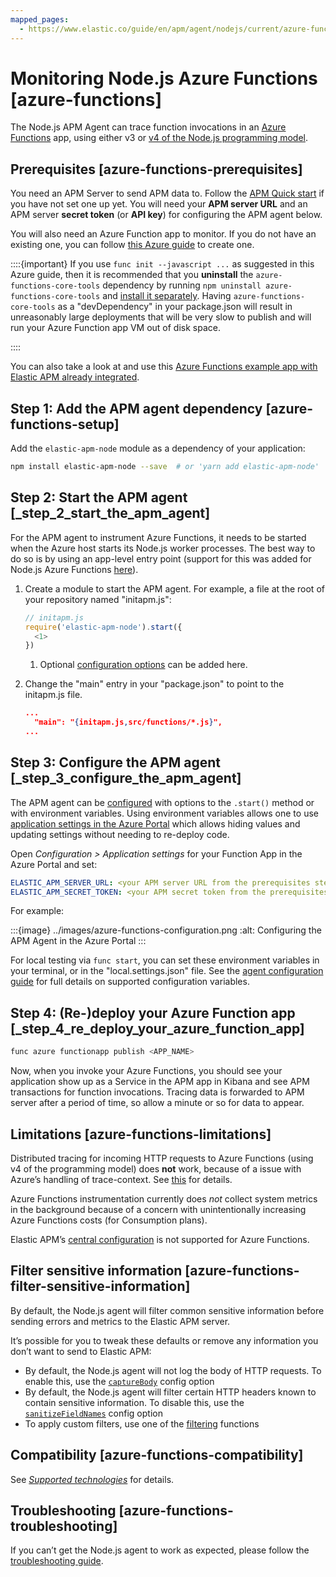 ```yaml
---
mapped_pages:
  - https://www.elastic.co/guide/en/apm/agent/nodejs/current/azure-functions.html
---
```


# Monitoring Node.js Azure Functions [azure-functions]

The Node.js APM Agent can trace function invocations in an [Azure Functions](https://learn.microsoft.com/en-us/azure/azure-functions/) app, using either v3 or [v4 of the Node.js programming model](https://learn.microsoft.com/en-us/azure/azure-functions/functions-node-upgrade-v4).


## Prerequisites [azure-functions-prerequisites]

You need an APM Server to send APM data to. Follow the [APM Quick start](docs-content://solutions/observability/apps/get-started-with-apm.md) if you have not set one up yet. You will need your **APM server URL** and an APM server **secret token** (or **API key**) for configuring the APM agent below.

You will also need an Azure Function app to monitor. If you do not have an existing one, you can follow [this Azure guide](https://learn.microsoft.com/en-us/azure/azure-functions/create-first-function-cli-node#create-supporting-azure-resources-for-your-function) to create one.

::::{important}
If you use `func init --javascript ...` as suggested in this Azure guide, then it is recommended that you **uninstall** the `azure-functions-core-tools` dependency by running `npm uninstall azure-functions-core-tools` and [install it separately](https://github.com/Azure/azure-functions-core-tools#installing). Having `azure-functions-core-tools` as a "devDependency" in your package.json will result in unreasonably large deployments that will be very slow to publish and will run your Azure Function app VM out of disk space.

::::


You can also take a look at and use this [Azure Functions example app with Elastic APM already integrated](https://github.com/elastic/apm-agent-nodejs/tree/main/examples/azure-function-app/).


## Step 1: Add the APM agent dependency [azure-functions-setup]

Add the `elastic-apm-node` module as a dependency of your application:

```bash
npm install elastic-apm-node --save  # or 'yarn add elastic-apm-node'
```


## Step 2: Start the APM agent [_step_2_start_the_apm_agent]

For the APM agent to instrument Azure Functions, it needs to be started when the Azure host starts its Node.js worker processes. The best way to do so is by using an app-level entry point (support for this was added for Node.js Azure Functions [here](https://github.com/Azure/azure-functions-nodejs-worker/issues/537)).

1. Create a module to start the APM agent. For example, a file at the root of your repository named "initapm.js":

    ```javascript
    // initapm.js
    require('elastic-apm-node').start({
      <1>
    })
    ```

    1. Optional [configuration options](/reference/configuration.md) can be added here.

2. Change the "main" entry in your "package.json" to point to the initapm.js file.

    ```json
    ...
      "main": "{initapm.js,src/functions/*.js}",
    ...
    ```



## Step 3: Configure the APM agent [_step_3_configure_the_apm_agent]

The APM agent can be [configured](/reference/configuring-agent.md) with options to the `.start()` method or with environment variables. Using environment variables allows one to use [application settings in the Azure Portal](https://learn.microsoft.com/en-us/azure/azure-functions/functions-how-to-use-azure-function-app-settings?tabs=portal#settings) which allows hiding values and updating settings without needing to re-deploy code.

Open *Configuration > Application settings* for your Function App in the Azure Portal and set:

```yaml
ELASTIC_APM_SERVER_URL: <your APM server URL from the prerequisites step>
ELASTIC_APM_SECRET_TOKEN: <your APM secret token from the prerequisites step>
```

For example:

:::{image} ../images/azure-functions-configuration.png
:alt: Configuring the APM Agent in the Azure Portal
:::

For local testing via `func start`, you can set these environment variables in your terminal, or in the "local.settings.json" file. See the [agent configuration guide](/reference/configuration.md) for full details on supported configuration variables.


## Step 4: (Re-)deploy your Azure Function app [_step_4_re_deploy_your_azure_function_app]

```bash
func azure functionapp publish <APP_NAME>
```

Now, when you invoke your Azure Functions, you should see your application show up as a Service in the APM app in Kibana and see APM transactions for function invocations.  Tracing data is forwarded to APM server after a period of time, so allow a minute or so for data to appear.


## Limitations [azure-functions-limitations]

Distributed tracing for incoming HTTP requests to Azure Functions (using v4 of the programming model) does **not** work, because of a issue with Azure’s handling of trace-context. See [this](https://github.com/elastic/apm-agent-nodejs/pull/4426#issuecomment-2596922653) for details.

Azure Functions instrumentation currently does *not* collect system metrics in the background because of a concern with unintentionally increasing Azure Functions costs (for Consumption plans).

Elastic APM’s [central configuration](/reference/configuration.md#central-config) is not supported for Azure Functions.


## Filter sensitive information [azure-functions-filter-sensitive-information]

By default, the Node.js agent will filter common sensitive information before sending errors and metrics to the Elastic APM server.

It’s possible for you to tweak these defaults or remove any information you don’t want to send to Elastic APM:

* By default, the Node.js agent will not log the body of HTTP requests. To enable this, use the [`captureBody`](/reference/configuration.md#capture-body) config option
* By default, the Node.js agent will filter certain HTTP headers known to contain sensitive information. To disable this, use the [`sanitizeFieldNames`](/reference/configuration.md#sanitize-field-names) config option
* To apply custom filters, use one of the [filtering](/reference/agent-api.md#apm-add-filter) functions


## Compatibility [azure-functions-compatibility]

See [*Supported technologies*](/reference/supported-technologies.md) for details.


## Troubleshooting [azure-functions-troubleshooting]

If you can’t get the Node.js agent to work as expected, please follow the [troubleshooting guide](docs-content://troubleshoot/observability/apm-agent-nodejs/apm-nodejs-agent.md).

